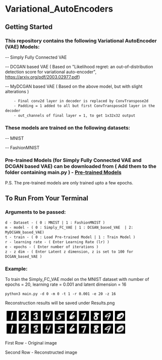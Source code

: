 # Variational_AutoEncoders

## Getting Started

### This repository contains the following Variational AutoEncoder (VAE) Models:

-- Simply Fully Connected VAE

-- DCGAN based VAE ( Based on "Likelihood regret: an out-of-distribution detection score for variational auto-encoder", https://arxiv.org/pdf/2003.02977.pdf)

-- MyDCGAN based VAE ( Based on the above model, but with slight alterations )
```
    - Final conv2d layer in decoder is replaced by ConvTranspose2d  
    - Padding = 1 added to all but first ConvTranspose2d layer in the decoder
    - out_channels of final layer = 1, to get 1x32x32 output
```
    

### These models are trained on the following datasets:

-- MNIST

-- FashionMNIST

### Pre-trained Models (for Simply Fully Connected VAE and DCGAN based VAE) can be downloaded from ( Add them to the folder containing main.py ) - [Pre-trained Models](https://drive.google.com/drive/folders/1Nk3xpGvYcnHxkO7p8PRHpRmUvVhFjeDV?)
P.S. The pre-trained models are only trained upto a few epochs. 

## To Run From Your Terminal

### Arguments to be passed:

```
d - Dataset - ( 0 : MNIST | 1 : FashionMNIST )
m - model - ( 0 : Simply_FC_VAE | 1 : DCGAN_based_VAE  | 2: MyDCGAN_based_VAE)
t - train - ( 0 : Load Pre-trained Model | 1 : Train Model )
r - learning rate - ( Enter Learning Rate (lr) )
e - epochs - ( Enter number of iterations )
z - z dim - ( Enter Latent z dimension, z is set to 100 for DCGAN_based_VAE )
```
### Example:

To train the Simply_FC_VAE model on the MNIST dataset with number of epochs = 20, learning rate = 0.001 and latent dimension = 16
```
python3 main.py -d 0 -m 0 -t 1 -r 0.001 -e 20 -z 16
```
Reconstruction results will be saved under Results.png

<img src="https://github.com/xavierohan/Variational_AutoEncoders/blob/master/Results.png" width="400">

First Row - Original image

Second Row - Reconstructed image
